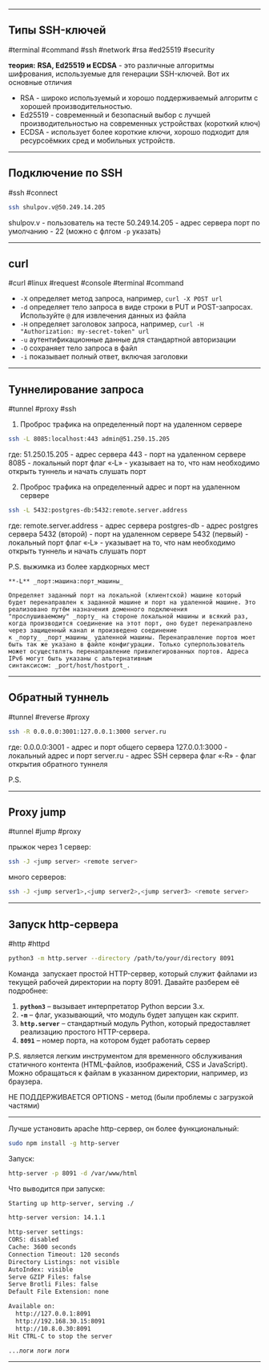 
---
## Типы SSH-ключей
#terminal #command #ssh #network #rsa #ed25519 #security

**теория:**
**RSA, Ed25519 и ECDSA** - это различные алгоритмы шифрования, используемые для генерации SSH-ключей. Вот их основные отличия

- RSA - широко используемый и хорошо поддерживаемый алгоритм с хорошей производительностью.
- Ed25519 - современный и безопасный выбор с лучшей производительностью на современных устройствах (короткий ключ)
- ECDSA - использует более короткие ключи, хорошо подходит для ресурсоёмких сред и мобильных устройств.

---

## Подключение по SSH
#ssh #connect
```bash
ssh shulpov.v@50.249.14.205
```
shulpov.v - пользователь на тесте
50.249.14.205 - адрес сервера
порт по умолчанию - 22 (можно с флгом `-p` указать)

---

## curl
#curl #linux #request #console #terminal #command
- `-X` определяет метод запроса, например, `curl -X POST url`
- `-d` определяет тело запроса в виде строки в PUT и POST-запросах. Используйте `@` для извлечения данных из файла
- `-H` определяет заголовок запроса, например, `curl -H "Authorization: my-secret-token" url`
- `-u` аутентификационные данные для стандартной авторизации
- `-O` сохраняет тело запроса в файл
- `-i` показывает полный ответ, включая заголовки

---

## Туннелирование запроса
#tunnel #proxy #ssh 

1) Проброс трафика на определенный порт на удаленном сервере
```bash
ssh -L 8085:localhost:443 admin@51.250.15.205
```
где:
51.250.15.205 - адрес сервера
443 - порт на удаленном сервере
8085 - локальный порт
флаг «‑L» - указывает на то, что нам необходимо открыть туннель и начать слушать порт

2) Проброс трафика на определенный адрес и порт на удаленном сервере
```bash
ssh -L 5432:postgres-db:5432:remote.server.address
```
где:
remote.server.address - адрес сервера
postgres-db - адрес postgres сервера
5432 (второй) - порт на удаленном сервере
5432 (первый) - локальный порт
флаг «‑L» - указывает на то, что нам необходимо открыть туннель и начать слушать порт


P.S. выжимка из более хардкорных мест
```
**-L** _порт:машина:порт_машины_

Определяет заданный порт на локальной (клиентской) машине который будет перенаправлен к заданной машине и порт на удаленной машине. Это реализовано путём назначения доменного подключения "прослушиваемому" _порту_ на стороне локальной машины и всякий раз, когда производится соединение на этот порт, оно будет перенаправлено через защищенный канал и произведено соединение к _порту_ _порт_машины_ удаленной машины. Перенаправление портов моет быть так же указано в файле конфигурации. Только суперпользователь может осуществлять перенаправление привилегированных портов. Адреса IPv6 могут быть указаны с альтернативным синтаксисом: _port/host/hostport_.
```

---

## Обратный туннель
#tunnel #reverse #proxy 
```bash
ssh -R 0.0.0.0:3001:127.0.0.1:3000 server.ru
```
где:
0.0.0.0:3001 - адрес и порт общего сервера
127.0.0.1:3000 - локальный адрес и порт
server.ru - адрес SSH сервера
флаг «‑R» - флаг открытия обратного туннеля

P.S.

---

## Proxy jump
#tunnel #jump #proxy 

прыжок через 1 сервер:
```bash
ssh -J <jump server> <remote server>
```
много серверов:
```bash
ssh -J <jump server1>,<jump server2>,<jump server3> <remote server>
```

---

## Запуск http-сервера
#http #httpd

```bash
python3 -m http.server --directory /path/to/your/directory 8091
```

Команда  запускает простой HTTP-сервер, который служит файлами из текущей рабочей директории на порту 8091. Давайте разберем её подробнее:

1. **`python3`** – вызывает интерпретатор Python версии 3.x.
2. **`-m`** – флаг, указывающий, что модуль будет запущен как скрипт.
3. **`http.server`** – стандартный модуль Python, который предоставляет реализацию простого HTTP-сервера.
4. **`8091`** – номер порта, на котором будет работать сервер

P.S. является легким инструментом для временного обслуживания статичного контента (HTML-файлов, изображений, CSS и JavaScript).
Можно обращаться к файлам в указанном директории, например, из браузера.

НЕ ПОДДЕРЖИВАЕТСЯ OPTIONS - метод (были проблемы с загрузкой частями)

----
Лучше установить apache http-сервер, он более функциональный:
```bash
sudo npm install -g http-server
```
Запуск:
```bash
http-server -p 8091 -d /var/www/html
```
Что выводится при запуске:
```bash
Starting up http-server, serving ./

http-server version: 14.1.1

http-server settings: 
CORS: disabled
Cache: 3600 seconds
Connection Timeout: 120 seconds
Directory Listings: not visible
AutoIndex: visible
Serve GZIP Files: false
Serve Brotli Files: false
Default File Extension: none

Available on:
  http://127.0.0.1:8091
  http://192.168.30.15:8091
  http://10.8.0.30:8091
Hit CTRL-C to stop the server

...логи логи логи

```

----
